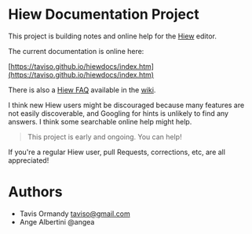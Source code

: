 # Hiew Documentation Project

This project is building notes and online help for the [Hiew](http://www.hiew.ru) editor.

The current documentation is online here:

[https://taviso.github.io/hiewdocs/index.htm](https://taviso.github.io/hiewdocs/index.htm)

There is also a [Hiew FAQ](https://github.com/taviso/hiewdocs/wiki/Frequently-Asked-Questions) available in the [wiki](https://github.com/taviso/hiewdocs/wiki/).

I think new Hiew users might be discouraged because many features are not
easily discoverable, and Googling for hints is unlikely to find any answers. I
think some searchable online help might help.

> This project is early and ongoing. You can help!

If you're a regular Hiew user, pull Requests, corrections, etc, are all appreciated!

# Authors

- Tavis Ormandy <taviso@gmail.com>
- Ange Albertini @angea
